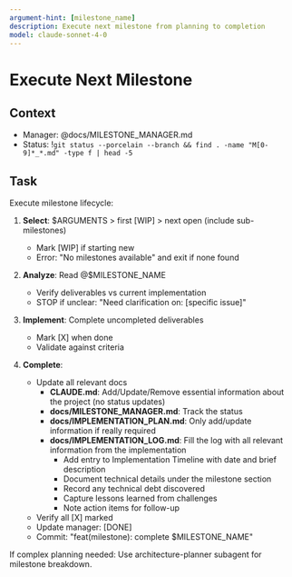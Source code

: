 ```yaml
---
argument-hint: [milestone_name]
description: Execute next milestone from planning to completion
model: claude-sonnet-4-0
---
```


# Execute Next Milestone

## Context
- Manager: @docs/MILESTONE_MANAGER.md
- Status: !`git status --porcelain --branch && find . -name "M[0-9]*_*.md" -type f | head -5`

## Task
Execute milestone lifecycle:

1. **Select**: $ARGUMENTS > first [WIP] > next open (include sub-milestones)
   - Mark [WIP] if starting new
   - Error: "No milestones available" and exit if none found

2. **Analyze**: Read @$MILESTONE_NAME
   - Verify deliverables vs current implementation
   - STOP if unclear: "Need clarification on: [specific issue]"

3. **Implement**: Complete uncompleted deliverables
   - Mark [X] when done
   - Validate against criteria

4. **Complete**: 
   - Update all relevant docs
      - **CLAUDE.md**: Add/Update/Remove essential information about the project (no status updates)
      - **docs/MILESTONE_MANAGER.md**: Track the status
      - **docs/IMPLEMENTATION_PLAN.md**: Only add/update information if really required
      - **docs/IMPLEMENTATION_LOG.md**: Fill the log with all relevant information from the implementation
         - Add entry to Implementation Timeline with date and brief description
         - Document technical details under the milestone section
         - Record any technical debt discovered
         - Capture lessons learned from challenges
         - Note action items for follow-up
   - Verify all [X] marked
   - Update manager: [DONE]
   - Commit: "feat(milestone): complete $MILESTONE_NAME"

If complex planning needed: Use architecture-planner subagent for milestone breakdown.